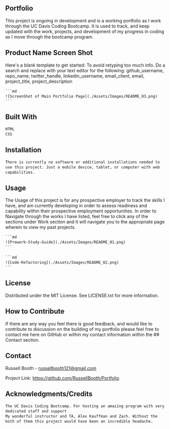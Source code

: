 ## Portfolio

This project is ongoing in development and is a working portfolio as I work through the UC Davis Coding Bootcamp. It is used to track, and keep updated with the work, projects, and development of my progress in coding as I move through the bootcamp program. 


## Product Name Screen Shot

Here's a blank template to get started: To avoid retyping too much info. Do a search and replace with your text editor for the following: github_username, repo_name, twitter_handle, linkedin_username, email_client, email, project_title, project_description


    ```md
    ![ScreenShot of Main Portfolio Page](./Assets/Images/README_03.png)
    ```


## Built With

    HTML
    CSS

## Installation

    There is currently no software or additional installations needed to use this project. Just a mobile device, tablet, or computer with web capabilities.


## Usage

The Usage of this project is for any prospective employer to track the skills I have, and am currently developing in order to assess readiness and capability within their prospective employment opportunities.
In order to Navigate through the works I have listed, feel free to click any of the sections under Work section and it will navigate you to the appropriate page wherein to view my past projects.


    ```md
    ![Prework-Study-Guide](./Assets/Images/README_01.png)
    ```
    
    ```md
    ![Code-Refactoring](./Assets/Images/README_02.png)
    ```

## License

Distributed under the MIT License. See LICENSE.txt for more information.

## How to Contribute

If there are any way you feel there is good feedback, and would like to contribute to discussion on the building of my portfolio please feel free to contact me here on GitHub or within my contact information within the ## Contact section.

## Contact

Russell Booth - russellbooth121@gmail.com

Project Link: https://github.com/RussellBooth/Portfolio

## Acknowledgments/Credits

    The UC Davis Coding Bootcamp. For hosting an amazing program with very dedicated staff and support
    My wonderful instructor and TA, Alex Kauffman and Zach. Without the both of them this project would have been an incredible headache.
